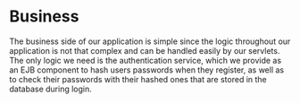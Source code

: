 # Business
The business side of our application is simple since the logic throughout our application is not that complex and can be handled easily by our servlets. The only logic we need is the authentication service, which we provide as an EJB component to hash users passwords when they register, as well as to check their passwords with their hashed ones that are stored in the database during login.